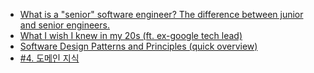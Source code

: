 - [What is a "senior" software engineer? The difference between junior and senior engineers.](https://www.youtube.com/watch?v=dzvRIwCbT4g&list=WL&index=54&t=0s)
- [What I wish I knew in my 20s (ft. ex-google tech lead)](https://www.youtube.com/watch?v=SXwGtZuNDO8)
- [Software Design Patterns and Principles (quick overview)](https://www.youtube.com/watch?v=WV2Ed1QTst8)
- [#4. 도메인 지식](https://medium.com/@danieljintaekoh/4-%EB%8F%84%EB%A9%94%EC%9D%B8-%EC%A7%80%EC%8B%9D-1b39788a8ec2)